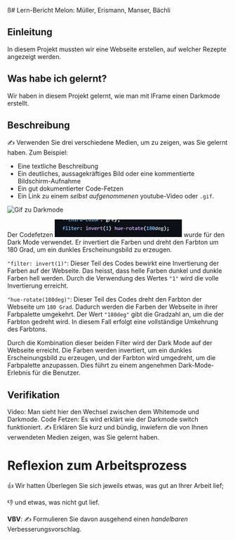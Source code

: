 ß# Lern-Bericht
Melon: Müller, Erismann, Manser, Bächli

## Einleitung

In diesem Projekt mussten wir eine Webseite erstellen, auf welcher Rezepte angezeigt werden.

## Was habe ich gelernt?

Wir haben in diesem Projekt gelernt, wie man mit IFrame einen Darkmode erstellt.

## Beschreibung

✍️ Verwenden Sie drei verschiedene Medien, um zu zeigen, was Sie gelernt haben. Zum Beispiel:

* Eine textliche Beschreibung
* Ein deutliches, aussagekräftiges Bild oder eine kommentierte Bildschirm-Aufnahme
* Ein gut dokumentierter Code-Fetzen
* Ein Link zu einem *selbst aufgenommenen* youtube-Video oder `.gif`.

![Gif zu Darkmode](https://github.com/DaMu14/LA1600/blob/main/images/Gif.gif?raw=true)

Der Codefetzen ![CodeFetzen](https://github.com/DaMu14/LA1600/blob/main/images/Screenshot%202023-06-27%20095928.png?raw=true) wurde für den Dark Mode verwendet. Er invertiert die Farben und dreht den Farbton um 180 Grad, um ein dunkles Erscheinungsbild zu erzeugen.

```"filter: invert(1)"```: Dieser Teil des Codes bewirkt eine Invertierung der Farben auf der Webseite. Das heisst, dass helle Farben dunkel und dunkle Farben hell werden. Durch die Verwendung des Wertes ```"1"``` wird die volle Invertierung erreicht.

```"hue-rotate(180deg)"```: Dieser Teil des Codes dreht den Farbton der Webseite um ```180 Grad```. Dadurch werden die Farben der Webseite in ihrer Farbpalette umgekehrt. Der Wert ```"180deg"``` gibt die Gradzahl an, um die der Farbton gedreht wird. In diesem Fall erfolgt eine vollständige Umkehrung des Farbtons.

Durch die Kombination dieser beiden Filter wird der Dark Mode auf der Webseite erreicht. Die Farben werden invertiert, um ein dunkles Erscheinungsbild zu erzeugen, und der Farbton wird umgedreht, um die Farbpalette anzupassen. Dies führt zu einem angenehmen Dark-Mode-Erlebnis für die Benutzer.

## Verifikation

Video: Man sieht hier den Wechsel zwischen dem Whitemode und Darkmode.
Code Fetzen: Es wird erklärt wie der Darkmode switch funktioniert.
✍️ Erklären Sie kurz und bündig, inwiefern die von Ihnen verwendeten Medien zeigen, was Sie gelernt haben.

# Reflexion zum Arbeitsprozess

👍 Wir hatten Überlegen Sie sich jeweils etwas, was gut an Ihrer Arbeit lief; 

👎 und etwas, was nicht gut lief.

**VBV**: ✍️ Formulieren Sie davon ausgehend einen *handelbaren* Verbesserungsvorschlag.
